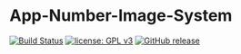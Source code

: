 App-Number-Image-System
===

[![Build Status](https://travis-ci.org/Naoghuman/app-number-image-system.svg?branch=master)](https://travis-ci.org/Naoghuman/app-number-image-system)
[![license: GPL v3](https://img.shields.io/badge/License-GPL%20v3-blue.svg)](https://www.gnu.org/licenses/gpl-3.0)
[![GitHub release](https://img.shields.io/github/release/Naoghuman/app-number-image-system.svg)](https://github.com/Naoghuman/app-number-image-system/releases)

